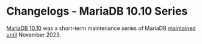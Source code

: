 # Changelogs - MariaDB 10.10 Series

[MariaDB 10.10](../../mariadb-community-server-release-notes/old-releases/release-notes-mariadb-10-10-series/what-is-mariadb-1010.md) was a short-term maintenance series of MariaDB [maintained until](https://mariadb.org/about/#maintenance-policy) November 2023.
